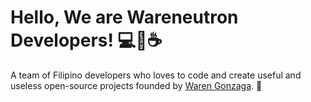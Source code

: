# Hello, We are Wareneutron Developers! 💻💖☕

A team of Filipino developers who loves to code and create useful and useless open-source projects founded by [Waren Gonzaga](https://warengonzaga.com). 👋
